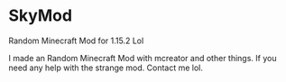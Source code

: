 # SkyMod
Random Minecraft Mod for 1.15.2 Lol

I made an Random Minecraft Mod with mcreator and other things. If you need any help with the strange mod. Contact me lol.
